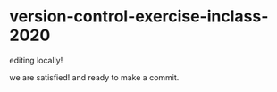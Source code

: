 # version-control-exercise-inclass-2020







editing locally!


we are satisfied! and ready to make a commit.